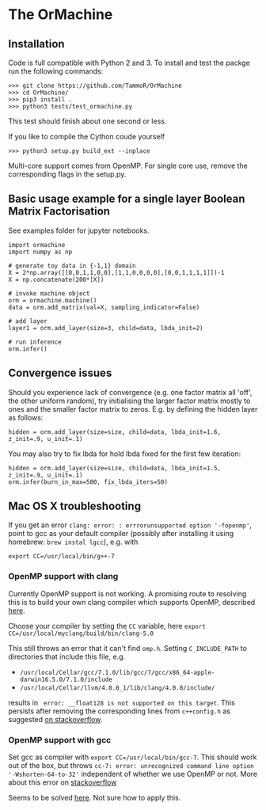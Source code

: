 # The OrMachine

## Installation
Code is full compatible with Python 2 and 3.
To install and test the packge run the following commands:
```
>>> git clone https://github.com/TammoR/OrMachine
>>> cd OrMachine/
>>> pip3 install .
>>> python3 tests/test_ormachine.py
```
This test should finish about one second or less.

If you like to compile the Cython coude yourself
```
>>> python3 setup.py build_ext --inplace
```

Multi-core support comes from OpenMP. For single core use, remove the corresponding flags in the setup.py.

## Basic usage example for a single layer Boolean Matrix Factorisation
See examples folder for jupyter notebooks.

```
import ormachine
import numpy as np

# generate toy data in {-1,1} domain
X = 2*np.array([[0,0,1,1,0,0],[1,1,0,0,0,0],[0,0,1,1,1,1]])-1
X = np.concatenate(200*[X])

# invoke machine object
orm = ormachine.machine()
data = orm.add_matrix(val=X, sampling_indicator=False)

# add layer 
layer1 = orm.add_layer(size=3, child=data, lbda_init=2)

# run inference
orm.infer()
```

## Convergence issues
Should you experience lack of convergence (e.g. one factor matrix all 'off', the other uniform random),
try initialising the larger factor matrix mostly to ones and the smaller factor matrix to zeros. 
E.g. by defining the hidden layer as follows:
```
hidden = orm.add_layer(size=size, child=data, lbda_init=1.6, z_init=.9, u_init=.1)
```
You may also try to fix lbda for hold lbda fixed for the first few iteration:
```
hidden = orm.add_layer(size=size, child=data, lbda_init=1.5, z_init=.9, u_init=.1)
orm.infer(burn_in_max=500, fix_lbda_iters=50)
```


## Mac OS X troubleshooting
If you get an error ```clang: error: : errrorunsupported option '-fopenmp'```,
point to gcc as your default compiler (possibly after
installing it using homebrew: ```brew instal lgcc```), e.g. with
```
export CC=/usr/local/bin/g++-7
```


### OpenMP support with clang

Currently OpenMP support is not working. A promising route to resolving this is to build your own clang compiler which supports OpenMP, described [here](https://clang.llvm.org/get_started.html).

Choose your compiler by setting the ``CC`` variable, here
``export CC=/usr/local/myclang/build/bin/clang-5.0 ``

This still throws an error that it can't find ``omp.h``.
Setting ``C_INCLUDE_PATH`` to directories that include this file, e.g.

* ``/usr/local/Cellar/gcc/7.1.0/lib/gcc/7/gcc/x86_64-apple-darwin16.5.0/7.1.0/include``
* ``/usr/local/Cellar/llvm/4.0.0_1/lib/clang/4.0.0/include/``

results in 
`` error: __float128 is not supported on this target``.
This persists after removing the corresponding lines from ``c++config.h`` as suggested [on stackoverflow](https://stackoverflow.com/questions/43316533/float128-is-not-supported-on-this-target).

### OpenMP support with gcc
Set gcc as compiler with
``export CC=/usr/local/bin/gcc-7``.
This should work out of the box, but throws
``cc-7: error: unrecognized command line option '-Wshorten-64-to-32'``
independent of whether we use OpenMP or not. More about this error on [stackoverflow](https://github.com/rbenv/ruby-build/issues/325)

Seems to be solved [here](https://stackoverflow.com/questions/40234807/python-c-extension-with-openmp-for-os-x). Not sure how to apply this.


